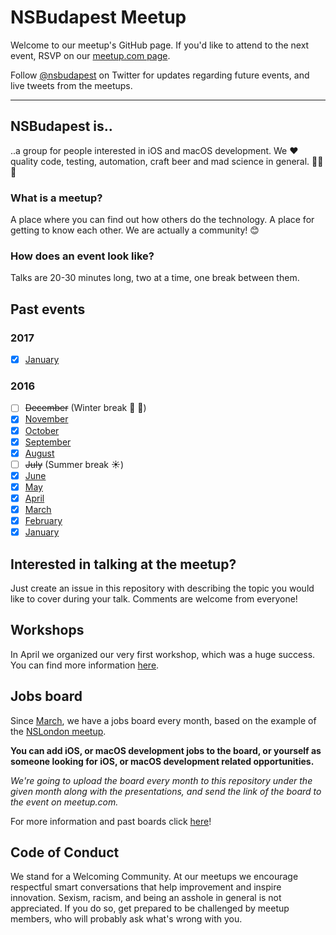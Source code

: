 # NSBudapest Meetup

Welcome to our meetup's GitHub page. If you'd like to attend to the next event, RSVP on our [meetup.com page](http://www.meetup.com/NSBudapest/).

Follow [@nsbudapest](https://twitter.com/nsbudapest) on Twitter for updates regarding future events, and live tweets from the meetups.

----------

## NSBudapest is..

..a group for people interested in iOS and macOS development. We :heart: quality code, testing, automation, craft beer and mad science in general. :rocket::rocket::rocket:

### What is a meetup?

A place where you can find out how others do the technology. A place for getting to know each other. We are actually a community! :blush:

### How does an event look like?

Talks are 20-30 minutes long, two at a time, one break between them.

## Past events

### 2017

- [x] [January](https://github.com/NSBudapest/NSBudapestMeetup/blob/master/presentations/2017/January/January.md)

### 2016

- [ ] ~~December~~ (Winter break :christmas_tree: :wine_glass:)
- [x] [November](https://github.com/NSBudapest/NSBudapestMeetup/blob/master/presentations/November/November.md)
- [x] [October](https://github.com/NSBudapest/NSBudapestMeetup/blob/master/presentations/October/October.md)
- [x] [September](https://github.com/NSBudapest/NSBudapestMeetup/blob/master/presentations/September/September.md)
- [x] [August](https://github.com/NSBudapest/NSBudapestMeetup/blob/master/presentations/August/August.md)
- [ ] ~~July~~ (Summer break :sunny:)
- [x] [June](https://github.com/NSBudapest/NSBudapestMeetup/blob/master/presentations/June/June.md)
- [x] [May](https://github.com/NSBudapest/NSBudapestMeetup/blob/master/presentations/May/May.md)
- [x] [April](https://github.com/NSBudapest/NSBudapestMeetup/blob/master/presentations/April/April.md)
- [x] [March](https://github.com/NSBudapest/NSBudapestMeetup/blob/master/presentations/March/March.md)
- [x] [February](https://github.com/NSBudapest/NSBudapestMeetup/blob/master/presentations/February/February.md)
- [x] [January](https://github.com/NSBudapest/NSBudapestMeetup/blob/master/presentations/January/January.md)

## Interested in talking at the meetup?

Just create an issue in this repository with describing the topic you would like to cover during your talk. Comments are welcome from everyone!

## Workshops

In April we organized our very first workshop, which was a huge success. You can find more information [here](https://github.com/NSBudapest/NSBudapestMeetup/blob/master/workshops/UITesting/UITesting.md).

## Jobs board

Since [March](https://github.com/NSBudapest/NSBudapestMeetup/blob/master/Jobs/2016/March.md), we have a jobs board every month, based on the example of the [NSLondon meetup](http://www.meetup.com/NSLondon/).

**You can add iOS, or macOS development jobs to the board, or yourself as someone looking for iOS, or macOS development related opportunities.**

*We're going to upload the board every month to this repository under the given month along with the presentations, and send the link of the board to the event on meetup.com.*

For more information and past boards click [here](https://github.com/NSBudapest/NSBudapestMeetup/blob/master/Jobs/Jobs.md)!

## Code of Conduct

We stand for a Welcoming Community. At our meetups we encourage respectful smart conversations that help improvement and inspire innovation. Sexism, racism, and being an asshole in general is not appreciated. If you do so, get prepared to be challenged by meetup members, who will probably ask what's wrong with you.
